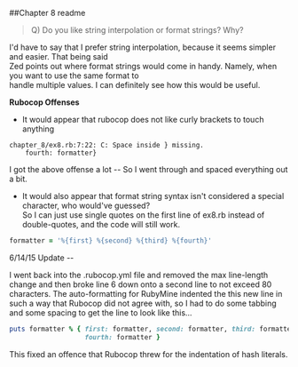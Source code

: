 ##Chapter 8 readme

>Q) Do you like string interpolation or format strings? Why?

I'd have to say that I prefer string interpolation, because it seems simpler and easier.  That being said <br/>
Zed points out where format strings would come in handy.  Namely, when you want to use the same format to <br/>
handle multiple values.  I can definitely see how this would be useful.

**Rubocop Offenses**

- It would appear that rubocop does not like curly brackets to touch anything
```
chapter_8/ex8.rb:7:22: C: Space inside } missing.
    fourth: formatter}
```
I got the above offense a lot -- So I went through and spaced everything out a bit.

- It would also appear that format string syntax isn't considered a special character, who would've guessed?<br/>
So I can just use single quotes on the first line of ex8.rb instead of double-quotes, and the code will still work.<br/>
```ruby
formatter = '%{first} %{second} %{third} %{fourth}'
```

6/14/15 Update --

I went back into the .rubocop.yml file and removed the max line-length change and then broke line 6 down onto a second
line to not exceed 80 characters.  The auto-formatting for RubyMine indented the this new line in such a way that Rubocop
did not agree with, so I had to do some tabbing and some spacing to get the line to look like this...
```ruby
puts formatter % { first: formatter, second: formatter, third: formatter,
                   fourth: formatter }
```
This fixed an offence that Rubocop threw for the indentation of hash literals.
